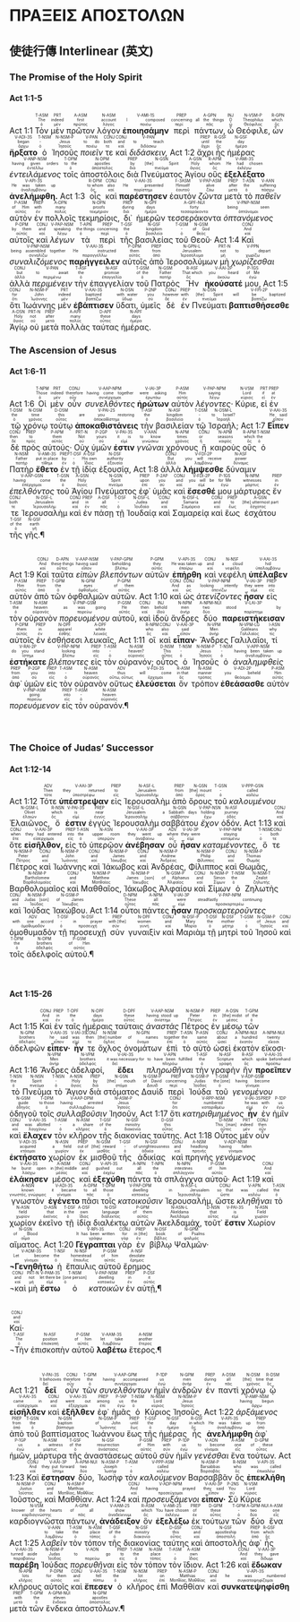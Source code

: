# ΠΡΑΞΕΙΣ ΑΠΟΣΤΟΛΩΝ
## 使徒行傳 Interlinear (英文)

### The Promise of the Holy Spirit

#### Act 1:1-5
<rt>Act 1:1</rt> <RUBY><ruby><ruby>Τὸν<rt>ὁ</rt></ruby><rt>The</rt></ruby><rt>T-ASM</rt></RUBY> <RUBY><ruby><ruby>μὲν<rt>μέν</rt></ruby><rt>indeed</rt></ruby><rt>PRT</rt></RUBY> <RUBY><ruby><ruby>πρῶτον<rt>πρῶτος</rt></ruby><rt>first</rt></ruby><rt>A-ASM</rt></RUBY> <RUBY><ruby><ruby>λόγον<rt>λόγος</rt></ruby><rt>account</rt></ruby><rt>N-ASM</rt></RUBY> <RUBY><ruby><ruby><strong>ἐποιησάμην</strong><rt>ποιέω</rt></ruby><rt>I composed</rt></ruby><rt>V-AMI-1S</rt></RUBY> <RUBY><ruby><ruby>περὶ<rt>περί</rt></ruby><rt>concerning</rt></ruby><rt>PREP</rt></RUBY> <RUBY><ruby><ruby>πάντων,<rt>πᾶς</rt></ruby><rt>all the things</rt></ruby><rt>A-GPN</rt></RUBY> <RUBY><ruby><ruby>ὦ<rt>ὦ</rt></ruby><rt>O</rt></ruby><rt>INJ</rt></RUBY> <RUBY><ruby><ruby>Θεόφιλε,<rt>Θεόφιλος</rt></ruby><rt>Theophilus</rt></ruby><rt>N-VSM-P</rt></RUBY> <RUBY><ruby><ruby>ὧν<rt>ὅς</rt></ruby><rt>which</rt></ruby><rt>R-GPN</rt></RUBY> <RUBY><ruby><ruby><strong>ἤρξατο</strong><rt>ἄρχω</rt></ruby><rt>began</rt></ruby><rt>V-ADI-3S</rt></RUBY> <RUBY><ruby><ruby>ὁ<rt>ὁ</rt></ruby><rt>-</rt></ruby><rt>T-NSM</rt></RUBY> <RUBY><ruby><ruby>Ἰησοῦς<rt>Ἰησοῦς</rt></ruby><rt>Jesus</rt></ruby><rt>N-NSM-P</rt></RUBY> <RUBY><ruby><ruby><em>ποιεῖν</em><rt>ποιέω</rt></ruby><rt>to do</rt></ruby><rt>V-PAN</rt></RUBY> <RUBY><ruby><ruby>τε<rt>τε</rt></ruby><rt>both</rt></ruby><rt>CONJ</rt></RUBY> <RUBY><ruby><ruby>καὶ<rt>καί</rt></ruby><rt>and</rt></ruby><rt>CONJ</rt></RUBY> <RUBY><ruby><ruby><em>διδάσκειν,</em><rt>διδάσκω</rt></ruby><rt>to teach</rt></ruby><rt>V-PAN</rt></RUBY> <rt>Act 1:2</rt> <RUBY><ruby><ruby>ἄχρι<rt>ἄχρι</rt></ruby><rt>until</rt></ruby><rt>PREP</rt></RUBY> <RUBY><ruby><ruby>ἧς<rt>ὅς</rt></ruby><rt>the</rt></ruby><rt>R-GSF</rt></RUBY> <RUBY><ruby><ruby>ἡμέρας<rt>ἡμέρα</rt></ruby><rt>day</rt></ruby><rt>N-GSF</rt></RUBY> <RUBY><ruby><ruby><em>ἐντειλάμενος</em><rt>ἐντέλλω</rt></ruby><rt>having given orders</rt></ruby><rt>V-ANP-NSM</rt></RUBY> <RUBY><ruby><ruby>τοῖς<rt>ὁ</rt></ruby><rt>to the</rt></ruby><rt>T-DPM</rt></RUBY> <RUBY><ruby><ruby>ἀποστόλοις<rt>ἀπόστολος</rt></ruby><rt>apostles</rt></ruby><rt>N-DPM</rt></RUBY> <RUBY><ruby><ruby>διὰ<rt>διά</rt></ruby><rt>by</rt></ruby><rt>PREP</rt></RUBY> <RUBY><ruby><ruby>Πνεύματος<rt>πνεῦμα</rt></ruby><rt>[the] Spirit</rt></ruby><rt>N-GSN</rt></RUBY> <RUBY><ruby><ruby>Ἁγίου<rt>ἅγιος</rt></ruby><rt>Holy</rt></ruby><rt>A-GSN</rt></RUBY> <RUBY><ruby><ruby>οὓς<rt>ὅς</rt></ruby><rt>whom</rt></ruby><rt>R-APM</rt></RUBY> <RUBY><ruby><ruby><strong>ἐξελέξατο</strong><rt>ἐκλέγω</rt></ruby><rt>He had chosen</rt></ruby><rt>V-AMI-3S</rt></RUBY> <RUBY><ruby><ruby><strong>ἀνελήμφθη.</strong><rt>ἀναλαμβάνω</rt></ruby><rt>He was taken up</rt></ruby><rt>V-API-3S</rt></RUBY> <rt>Act 1:3</rt> <RUBY><ruby><ruby>οἷς<rt>ὅς</rt></ruby><rt>to whom</rt></ruby><rt>R-DPM</rt></RUBY> <RUBY><ruby><ruby>καὶ<rt>καί</rt></ruby><rt>also</rt></ruby><rt>CONJ</rt></RUBY> <RUBY><ruby><ruby><strong>παρέστησεν</strong><rt>παρίστημι</rt></ruby><rt>He presented</rt></ruby><rt>V-AAI-3S</rt></RUBY> <RUBY><ruby><ruby>ἑαυτὸν<rt>ἑαυτοῦ</rt></ruby><rt>Himself</rt></ruby><rt>F-3ASM</rt></RUBY> <RUBY><ruby><ruby><em>ζῶντα</em><rt>ζάω</rt></ruby><rt>alive</rt></ruby><rt>V-PAP-ASM</rt></RUBY> <RUBY><ruby><ruby>μετὰ<rt>μετά</rt></ruby><rt>after</rt></ruby><rt>PREP</rt></RUBY> <RUBY><ruby><ruby>τὸ<rt>ὁ</rt></ruby><rt>the</rt></ruby><rt>T-ASN</rt></RUBY> <RUBY><ruby><ruby><em>παθεῖν</em><rt>πάσχω</rt></ruby><rt>suffering</rt></ruby><rt>V-AAN</rt></RUBY> <RUBY><ruby><ruby>αὐτὸν<rt>αὐτός</rt></ruby><rt>of Him</rt></ruby><rt>P-ASM</rt></RUBY> <RUBY><ruby><ruby>ἐν<rt>ἐν</rt></ruby><rt>with</rt></ruby><rt>PREP</rt></RUBY> <RUBY><ruby><ruby>πολλοῖς<rt>πολύς</rt></ruby><rt>many</rt></ruby><rt>A-DPN</rt></RUBY> <RUBY><ruby><ruby>τεκμηρίοις,<rt>τεκμήριον</rt></ruby><rt>proofs</rt></ruby><rt>N-DPN</rt></RUBY> <RUBY><ruby><ruby>δι᾽<rt>διά</rt></ruby><rt>during</rt></ruby><rt>PREP</rt></RUBY> <RUBY><ruby><ruby>ἡμερῶν<rt>ἡμέρα</rt></ruby><rt>days</rt></ruby><rt>N-GPF</rt></RUBY> <RUBY><ruby><ruby>τεσσεράκοντα<rt>τεσσαράκοντα</rt></ruby><rt>forty</rt></ruby><rt>A-GPF-NUI</rt></RUBY> <RUBY><ruby><ruby><em>ὀπτανόμενος</em><rt>ὀπτάνομαι</rt></ruby><rt>being seen</rt></ruby><rt>V-PNP-NSM</rt></RUBY> <RUBY><ruby><ruby>αὐτοῖς<rt>αὐτός</rt></ruby><rt>by them</rt></ruby><rt>P-DPM</rt></RUBY> <RUBY><ruby><ruby>καὶ<rt>καί</rt></ruby><rt>and</rt></ruby><rt>CONJ</rt></RUBY> <RUBY><ruby><ruby><em>λέγων</em><rt>λέγω</rt></ruby><rt>speaking</rt></ruby><rt>V-PAP-NSM</rt></RUBY> <RUBY><ruby><ruby>τὰ<rt>ὁ</rt></ruby><rt>the things</rt></ruby><rt>T-APN</rt></RUBY> <RUBY><ruby><ruby>περὶ<rt>περί</rt></ruby><rt>concerning</rt></ruby><rt>PREP</rt></RUBY> <RUBY><ruby><ruby>τῆς<rt>ὁ</rt></ruby><rt>the</rt></ruby><rt>T-GSF</rt></RUBY> <RUBY><ruby><ruby>βασιλείας<rt>βασιλεία</rt></ruby><rt>kingdom</rt></ruby><rt>N-GSF</rt></RUBY> <RUBY><ruby><ruby>τοῦ<rt>ὁ</rt></ruby><rt>-</rt></ruby><rt>T-GSM</rt></RUBY> <RUBY><ruby><ruby>Θεοῦ·<rt>θεός</rt></ruby><rt>of God</rt></ruby><rt>N-GSM</rt></RUBY> <rt>Act 1:4</rt> <RUBY><ruby><ruby>Καὶ<rt>καί</rt></ruby><rt>And</rt></ruby><rt>CONJ</rt></RUBY> <RUBY><ruby><ruby><em>συναλιζόμενος</em><rt>συναλίζω</rt></ruby><rt>being assembled together</rt></ruby><rt>V-PNP-NSM</rt></RUBY> <RUBY><ruby><ruby><strong>παρήγγειλεν</strong><rt>παραγγέλλω</rt></ruby><rt>He instructed</rt></ruby><rt>V-AAI-3S</rt></RUBY> <RUBY><ruby><ruby>αὐτοῖς<rt>αὐτός</rt></ruby><rt>them</rt></ruby><rt>P-DPM</rt></RUBY> <RUBY><ruby><ruby>ἀπὸ<rt>ἀπό</rt></ruby><rt>from</rt></ruby><rt>PREP</rt></RUBY> <RUBY><ruby><ruby>Ἱεροσολύμων<rt>Ἱεροσόλυμα</rt></ruby><rt>Jerusalem</rt></ruby><rt>N-GPN-L</rt></RUBY> <RUBY><ruby><ruby>μὴ<rt>μή</rt></ruby><rt>not</rt></ruby><rt>PRT-N</rt></RUBY> <RUBY><ruby><ruby><em>χωρίζεσθαι</em><rt>χωρίζω</rt></ruby><rt>to depart</rt></ruby><rt>V-PPN</rt></RUBY> <RUBY><ruby><ruby>ἀλλὰ<rt>ἀλλά</rt></ruby><rt>but</rt></ruby><rt>CONJ</rt></RUBY> <RUBY><ruby><ruby><em>περιμένειν</em><rt>περιμένω</rt></ruby><rt>to await</rt></ruby><rt>V-PAN</rt></RUBY> <RUBY><ruby><ruby>τὴν<rt>ὁ</rt></ruby><rt>the</rt></ruby><rt>T-ASF</rt></RUBY> <RUBY><ruby><ruby>ἐπαγγελίαν<rt>ἐπαγγελία</rt></ruby><rt>promise</rt></ruby><rt>N-ASF</rt></RUBY> <RUBY><ruby><ruby>τοῦ<rt>ὁ</rt></ruby><rt>of the</rt></ruby><rt>T-GSM</rt></RUBY> <RUBY><ruby><ruby>Πατρὸς<rt>πατήρ</rt></ruby><rt>Father</rt></ruby><rt>N-GSM</rt></RUBY> <RUBY><ruby><ruby>Ἣν<rt>ὅς</rt></ruby><rt>That which</rt></ruby><rt>R-ASF</rt></RUBY> <RUBY><ruby><ruby><strong>ἠκούσατέ</strong><rt>ἀκούω</rt></ruby><rt>you heard</rt></ruby><rt>V-AAI-2P</rt></RUBY> <RUBY><ruby><ruby>μου,<rt>ἐγώ</rt></ruby><rt>of Me</rt></ruby><rt>P-1GS</rt></RUBY> <rt>Act 1:5</rt> <RUBY><ruby><ruby>ὅτι<rt>ὅτι</rt></ruby><rt>for</rt></ruby><rt>CONJ</rt></RUBY> <RUBY><ruby><ruby>Ἰωάννης<rt>Ἰωάννης</rt></ruby><rt>John</rt></ruby><rt>N-NSM-P</rt></RUBY> <RUBY><ruby><ruby>μὲν<rt>μέν</rt></ruby><rt>indeed</rt></ruby><rt>PRT</rt></RUBY> <RUBY><ruby><ruby><strong>ἐβάπτισεν</strong><rt>βαπτίζω</rt></ruby><rt>baptized</rt></ruby><rt>V-AAI-3S</rt></RUBY> <RUBY><ruby><ruby>ὕδατι,<rt>ὕδωρ</rt></ruby><rt>with water</rt></ruby><rt>N-DSN</rt></RUBY> <RUBY><ruby><ruby>ὑμεῖς<rt>σύ</rt></ruby><rt>you</rt></ruby><rt>P-2NP</rt></RUBY> <RUBY><ruby><ruby>δὲ<rt>δέ</rt></ruby><rt>however</rt></ruby><rt>CONJ</rt></RUBY> <RUBY><ruby><ruby>ἐν<rt>ἐν</rt></ruby><rt>with</rt></ruby><rt>PREP</rt></RUBY> <RUBY><ruby><ruby>Πνεύματι<rt>πνεῦμα</rt></ruby><rt>[the] Spirit</rt></ruby><rt>N-DSN</rt></RUBY> <RUBY><ruby><ruby><strong>βαπτισθήσεσθε</strong><rt>βαπτίζω</rt></ruby><rt>will be baptized</rt></ruby><rt>V-FPI-2P</rt></RUBY> <RUBY><ruby><ruby>Ἁγίῳ<rt>ἅγιος</rt></ruby><rt>Holy</rt></ruby><rt>A-DSN</rt></RUBY> <RUBY><ruby><ruby>οὐ<rt>οὐ</rt></ruby><rt>not</rt></ruby><rt>PRT-N</rt></RUBY> <RUBY><ruby><ruby>μετὰ<rt>μετά</rt></ruby><rt>after</rt></ruby><rt>PREP</rt></RUBY> <RUBY><ruby><ruby>πολλὰς<rt>πολύς</rt></ruby><rt>many</rt></ruby><rt>A-APF</rt></RUBY> <RUBY><ruby><ruby>ταύτας<rt>οὗτος</rt></ruby><rt>these</rt></ruby><rt>D-APF</rt></RUBY> <RUBY><ruby><ruby>ἡμέρας.<rt>ἡμέρα</rt></ruby><rt>days</rt></ruby><rt>N-APF</rt></RUBY> 

### The Ascension of Jesus

#### Act 1:6-11
<rt>Act 1:6</rt> <RUBY><ruby><ruby>Οἱ<rt>ὁ</rt></ruby><rt>Those</rt></ruby><rt>T-NPM</rt></RUBY> <RUBY><ruby><ruby>μὲν<rt>μέν</rt></ruby><rt>indeed</rt></ruby><rt>PRT</rt></RUBY> <RUBY><ruby><ruby>οὖν<rt>οὖν</rt></ruby><rt>therefore</rt></ruby><rt>CONJ</rt></RUBY> <RUBY><ruby><ruby><em>συνελθόντες</em><rt>συνέρχομαι</rt></ruby><rt>having come together</rt></ruby><rt>V-AAP-NPM</rt></RUBY> <RUBY><ruby><ruby><strong>ἠρώτων</strong><rt>ἐρωτάω</rt></ruby><rt>were asking</rt></ruby><rt>V-IAI-3P</rt></RUBY> <RUBY><ruby><ruby>αὐτὸν<rt>αὐτός</rt></ruby><rt>Him</rt></ruby><rt>P-ASM</rt></RUBY> <RUBY><ruby><ruby><em>λέγοντες·</em><rt>λέγω</rt></ruby><rt>saying</rt></ruby><rt>V-PAP-NPM</rt></RUBY> <RUBY><ruby><ruby>Κύριε,<rt>κύριος</rt></ruby><rt>Lord</rt></ruby><rt>N-VSM</rt></RUBY> <RUBY><ruby><ruby>εἰ<rt>εἰ</rt></ruby><rt>if</rt></ruby><rt>PRT</rt></RUBY> <RUBY><ruby><ruby>ἐν<rt>ἐν</rt></ruby><rt>at</rt></ruby><rt>PREP</rt></RUBY> <RUBY><ruby><ruby>τῷ<rt>ὁ</rt></ruby><rt>the</rt></ruby><rt>T-DSM</rt></RUBY> <RUBY><ruby><ruby>χρόνῳ<rt>χρόνος</rt></ruby><rt>time</rt></ruby><rt>N-DSM</rt></RUBY> <RUBY><ruby><ruby>τούτῳ<rt>οὗτος</rt></ruby><rt>this</rt></ruby><rt>D-DSM</rt></RUBY> <RUBY><ruby><ruby><strong>ἀποκαθιστάνεις</strong><rt>ἀποκαθίστημι</rt></ruby><rt>are you restoring</rt></ruby><rt>V-PAI-2S</rt></RUBY> <RUBY><ruby><ruby>τὴν<rt>ὁ</rt></ruby><rt>the</rt></ruby><rt>T-ASF</rt></RUBY> <RUBY><ruby><ruby>βασιλείαν<rt>βασιλεία</rt></ruby><rt>kingdom</rt></ruby><rt>N-ASF</rt></RUBY> <RUBY><ruby><ruby>τῷ<rt>ὁ</rt></ruby><rt>-</rt></ruby><rt>T-DSM</rt></RUBY> <RUBY><ruby><ruby>Ἰσραήλ;<rt>Ἰσραήλ</rt></ruby><rt>to Israel?</rt></ruby><rt>N-DSM-L</rt></RUBY> <rt>Act 1:7</rt> <RUBY><ruby><ruby><strong>Εἶπεν</strong><rt>εἶπον</rt></ruby><rt>He said</rt></ruby><rt>V-AAI-3S</rt></RUBY> <RUBY><ruby><ruby>δὲ<rt>δέ</rt></ruby><rt>then</rt></ruby><rt>CONJ</rt></RUBY> <RUBY><ruby><ruby>πρὸς<rt>πρός</rt></ruby><rt>to</rt></ruby><rt>PREP</rt></RUBY> <RUBY><ruby><ruby>αὐτούς·<rt>αὐτός</rt></ruby><rt>them</rt></ruby><rt>P-APM</rt></RUBY> <RUBY><ruby><ruby>Οὐχ<rt>οὐ</rt></ruby><rt>Not</rt></ruby><rt>PRT-N</rt></RUBY> <RUBY><ruby><ruby>ὑμῶν<rt>σύ</rt></ruby><rt>yours</rt></ruby><rt>P-2GP</rt></RUBY> <RUBY><ruby><ruby><strong>ἐστιν</strong><rt>εἰμί</rt></ruby><rt>it is</rt></ruby><rt>V-PAI-3S</rt></RUBY> <RUBY><ruby><ruby><em>γνῶναι</em><rt>γινώσκω</rt></ruby><rt>to know</rt></ruby><rt>V-AAN</rt></RUBY> <RUBY><ruby><ruby>χρόνους<rt>χρόνος</rt></ruby><rt>times</rt></ruby><rt>N-APM</rt></RUBY> <RUBY><ruby><ruby>ἢ<rt>ἤ</rt></ruby><rt>or</rt></ruby><rt>CONJ</rt></RUBY> <RUBY><ruby><ruby>καιροὺς<rt>καιρός</rt></ruby><rt>seasons</rt></ruby><rt>N-APM</rt></RUBY> <RUBY><ruby><ruby>οὓς<rt>ὅς</rt></ruby><rt>which</rt></ruby><rt>R-APM</rt></RUBY> <RUBY><ruby><ruby>ὁ<rt>ὁ</rt></ruby><rt>the</rt></ruby><rt>T-NSM</rt></RUBY> <RUBY><ruby><ruby>Πατὴρ<rt>πατήρ</rt></ruby><rt>Father</rt></ruby><rt>N-NSM</rt></RUBY> <RUBY><ruby><ruby><strong>ἔθετο</strong><rt>τίθημι</rt></ruby><rt>put in place</rt></ruby><rt>V-AMI-3S</rt></RUBY> <RUBY><ruby><ruby>ἐν<rt>ἐν</rt></ruby><rt>by</rt></ruby><rt>PREP</rt></RUBY> <RUBY><ruby><ruby>τῇ<rt>ὁ</rt></ruby><rt>-</rt></ruby><rt>T-DSF</rt></RUBY> <RUBY><ruby><ruby>ἰδίᾳ<rt>ἴδιος</rt></ruby><rt>His own</rt></ruby><rt>A-DSF</rt></RUBY> <RUBY><ruby><ruby>ἐξουσίᾳ,<rt>ἐξουσία</rt></ruby><rt>authority</rt></ruby><rt>N-DSF</rt></RUBY> <rt>Act 1:8</rt> <RUBY><ruby><ruby>ἀλλὰ<rt>ἀλλά</rt></ruby><rt>But</rt></ruby><rt>CONJ</rt></RUBY> <RUBY><ruby><ruby><strong>λήμψεσθε</strong><rt>λαμβάνω</rt></ruby><rt>you will receive</rt></ruby><rt>V-FDI-2P</rt></RUBY> <RUBY><ruby><ruby>δύναμιν<rt>δύναμις</rt></ruby><rt>power</rt></ruby><rt>N-ASF</rt></RUBY> <RUBY><ruby><ruby><em>ἐπελθόντος</em><rt>ἐπέρχομαι</rt></ruby><rt>having come</rt></ruby><rt>V-AAP-GSN</rt></RUBY> <RUBY><ruby><ruby>τοῦ<rt>ὁ</rt></ruby><rt>the</rt></ruby><rt>T-GSN</rt></RUBY> <RUBY><ruby><ruby>Ἁγίου<rt>ἅγιος</rt></ruby><rt>Holy</rt></ruby><rt>A-GSN</rt></RUBY> <RUBY><ruby><ruby>Πνεύματος<rt>πνεῦμα</rt></ruby><rt>Spirit</rt></ruby><rt>N-GSN</rt></RUBY> <RUBY><ruby><ruby>ἐφ᾽<rt>ἐπί</rt></ruby><rt>upon</rt></ruby><rt>PREP</rt></RUBY> <RUBY><ruby><ruby>ὑμᾶς<rt>σύ</rt></ruby><rt>you</rt></ruby><rt>P-2AP</rt></RUBY> <RUBY><ruby><ruby>καὶ<rt>καί</rt></ruby><rt>and</rt></ruby><rt>CONJ</rt></RUBY> <RUBY><ruby><ruby><strong>ἔσεσθέ</strong><rt>εἰμί</rt></ruby><rt>you will be</rt></ruby><rt>V-FDI-2P</rt></RUBY> <RUBY><ruby><ruby>μου<rt>ἐγώ</rt></ruby><rt>for Me</rt></ruby><rt>P-1GS</rt></RUBY> <RUBY><ruby><ruby>μάρτυρες<rt>μάρτυς</rt></ruby><rt>witnesses</rt></ruby><rt>N-NPM</rt></RUBY> <RUBY><ruby><ruby>ἔν<rt>ἐν</rt></ruby><rt>in</rt></ruby><rt>PREP</rt></RUBY> <RUBY><ruby><ruby>τε<rt>τε</rt></ruby><rt>both</rt></ruby><rt>CONJ</rt></RUBY> <RUBY><ruby><ruby>Ἰερουσαλὴμ<rt>Ἱερουσαλήμ</rt></ruby><rt>Jerusalem</rt></ruby><rt>N-DSF-L</rt></RUBY> <RUBY><ruby><ruby>καὶ<rt>καί</rt></ruby><rt>and</rt></ruby><rt>CONJ</rt></RUBY> <RUBY><ruby><ruby>ἐν<rt>ἐν</rt></ruby><rt>in</rt></ruby><rt>PREP</rt></RUBY> <RUBY><ruby><ruby>πάσῃ<rt>πᾶς</rt></ruby><rt>all</rt></ruby><rt>A-DSF</rt></RUBY> <RUBY><ruby><ruby>τῇ<rt>ὁ</rt></ruby><rt>-</rt></ruby><rt>T-DSF</rt></RUBY> <RUBY><ruby><ruby>Ἰουδαίᾳ<rt>Ἰουδαία</rt></ruby><rt>Judea</rt></ruby><rt>N-DSF-L</rt></RUBY> <RUBY><ruby><ruby>καὶ<rt>καί</rt></ruby><rt>and</rt></ruby><rt>CONJ</rt></RUBY> <RUBY><ruby><ruby>Σαμαρείᾳ<rt>Σαμάρεια</rt></ruby><rt>Samaria</rt></ruby><rt>N-DSF-L</rt></RUBY> <RUBY><ruby><ruby>καὶ<rt>καί</rt></ruby><rt>and</rt></ruby><rt>CONJ</rt></RUBY> <RUBY><ruby><ruby>ἕως<rt>ἕως</rt></ruby><rt>to</rt></ruby><rt>PREP</rt></RUBY> <RUBY><ruby><ruby>ἐσχάτου<rt>ἔσχατος</rt></ruby><rt>[the] uttermost part</rt></ruby><rt>A-GSN</rt></RUBY> <RUBY><ruby><ruby>τῆς<rt>ὁ</rt></ruby><rt>of the</rt></ruby><rt>T-GSF</rt></RUBY> <RUBY><ruby><ruby>γῆς.¶<rt>γῆ</rt></ruby><rt>earth</rt></ruby><rt>N-GSF</rt></RUBY></br></br></br> <rt>Act 1:9</rt> <RUBY><ruby><ruby>Καὶ<rt>καί</rt></ruby><rt>And</rt></ruby><rt>CONJ</rt></RUBY> <RUBY><ruby><ruby>ταῦτα<rt>οὗτος</rt></ruby><rt>these things</rt></ruby><rt>D-APN</rt></RUBY> <RUBY><ruby><ruby><em>εἰπὼν</em><rt>εἶπον</rt></ruby><rt>having said</rt></ruby><rt>V-AAP-NSM</rt></RUBY> <RUBY><ruby><ruby><em>βλεπόντων</em><rt>βλέπω</rt></ruby><rt>beholding</rt></ruby><rt>V-PAP-GPM</rt></RUBY> <RUBY><ruby><ruby>αὐτῶν<rt>αὐτός</rt></ruby><rt>they</rt></ruby><rt>P-GPM</rt></RUBY> <RUBY><ruby><ruby><strong>ἐπήρθη</strong><rt>ἐπαίρω</rt></ruby><rt>He was taken up</rt></ruby><rt>V-API-3S</rt></RUBY> <RUBY><ruby><ruby>καὶ<rt>καί</rt></ruby><rt>and</rt></ruby><rt>CONJ</rt></RUBY> <RUBY><ruby><ruby>νεφέλη<rt>νεφέλη</rt></ruby><rt>a cloud</rt></ruby><rt>N-NSF</rt></RUBY> <RUBY><ruby><ruby><strong>ὑπέλαβεν</strong><rt>ὑπολαμβάνω</rt></ruby><rt>hid</rt></ruby><rt>V-AAI-3S</rt></RUBY> <RUBY><ruby><ruby>αὐτὸν<rt>αὐτός</rt></ruby><rt>Him</rt></ruby><rt>P-ASM</rt></RUBY> <RUBY><ruby><ruby>ἀπὸ<rt>ἀπό</rt></ruby><rt>from</rt></ruby><rt>PREP</rt></RUBY> <RUBY><ruby><ruby>τῶν<rt>ὁ</rt></ruby><rt>the</rt></ruby><rt>T-GPM</rt></RUBY> <RUBY><ruby><ruby>ὀφθαλμῶν<rt>ὀφθαλμός</rt></ruby><rt>eyes</rt></ruby><rt>N-GPM</rt></RUBY> <RUBY><ruby><ruby>αὐτῶν.<rt>αὐτός</rt></ruby><rt>of them</rt></ruby><rt>P-GPM</rt></RUBY> <rt>Act 1:10</rt> <RUBY><ruby><ruby>καὶ<rt>καί</rt></ruby><rt>And</rt></ruby><rt>CONJ</rt></RUBY> <RUBY><ruby><ruby>ὡς<rt>ὡς</rt></ruby><rt>as</rt></ruby><rt>CONJ</rt></RUBY> <RUBY><ruby><ruby><em>ἀτενίζοντες</em><rt>ἀτενίζω</rt></ruby><rt>looking intently</rt></ruby><rt>V-PAP-NPM</rt></RUBY> <RUBY><ruby><ruby><strong>ἦσαν</strong><rt>εἰμί</rt></ruby><rt>they were</rt></ruby><rt>V-IAI-3P</rt></RUBY> <RUBY><ruby><ruby>εἰς<rt>εἰς</rt></ruby><rt>into</rt></ruby><rt>PREP</rt></RUBY> <RUBY><ruby><ruby>τὸν<rt>ὁ</rt></ruby><rt>the</rt></ruby><rt>T-ASM</rt></RUBY> <RUBY><ruby><ruby>οὐρανὸν<rt>οὐρανός</rt></ruby><rt>heaven</rt></ruby><rt>N-ASM</rt></RUBY> <RUBY><ruby><ruby><em>πορευομένου</em><rt>πορεύω</rt></ruby><rt>as was going</rt></ruby><rt>V-PNP-GSM</rt></RUBY> <RUBY><ruby><ruby>αὐτοῦ,<rt>αὐτός</rt></ruby><rt>He</rt></ruby><rt>P-GSM</rt></RUBY> <RUBY><ruby><ruby>καὶ<rt>καί</rt></ruby><rt>then</rt></ruby><rt>CONJ</rt></RUBY> <RUBY><ruby><ruby>ἰδοὺ<rt>ἰδού</rt></ruby><rt>behold</rt></ruby><rt>INJ</rt></RUBY> <RUBY><ruby><ruby>ἄνδρες<rt>ἀνήρ</rt></ruby><rt>men</rt></ruby><rt>N-NPM</rt></RUBY> <RUBY><ruby><ruby>δύο<rt>δύο</rt></ruby><rt>two</rt></ruby><rt>A-NPM-NUI</rt></RUBY> <RUBY><ruby><ruby><strong>παρειστήκεισαν</strong><rt>παρίστημι</rt></ruby><rt>stood by</rt></ruby><rt>V-LAI-3P</rt></RUBY> <RUBY><ruby><ruby>αὐτοῖς<rt>αὐτός</rt></ruby><rt>them</rt></ruby><rt>P-DPM</rt></RUBY> <RUBY><ruby><ruby>ἐν<rt>ἐν</rt></ruby><rt>in</rt></ruby><rt>PREP</rt></RUBY> <RUBY><ruby><ruby>ἐσθήσεσι<rt>ἐσθής</rt></ruby><rt>apparel</rt></ruby><rt>N-DPF</rt></RUBY> <RUBY><ruby><ruby>λευκαῖς,<rt>λευκός</rt></ruby><rt>white</rt></ruby><rt>A-DPF</rt></RUBY> <rt>Act 1:11</rt> <RUBY><ruby><ruby>οἳ<rt>ὅς</rt></ruby><rt>who</rt></ruby><rt>R-NPM</rt></RUBY> <RUBY><ruby><ruby>καὶ<rt>καί</rt></ruby><rt>also</rt></ruby><rt>CONJ</rt></RUBY> <RUBY><ruby><ruby><strong>εἶπαν·</strong><rt>εἶπον</rt></ruby><rt>said</rt></ruby><rt>V-AAI-3P</rt></RUBY> <RUBY><ruby><ruby>Ἄνδρες<rt>ἀνήρ</rt></ruby><rt>Men</rt></ruby><rt>N-VPM</rt></RUBY> <RUBY><ruby><ruby>Γαλιλαῖοι,<rt>Γαλιλαῖος</rt></ruby><rt>Galileans</rt></ruby><rt>N-VPM-LG</rt></RUBY> <RUBY><ruby><ruby>τί<rt>τίς</rt></ruby><rt>why</rt></ruby><rt>I-ASN</rt></RUBY> <RUBY><ruby><ruby><strong>ἑστήκατε</strong><rt>ἵστημι</rt></ruby><rt>do you stand</rt></ruby><rt>V-RAI-2P</rt></RUBY> <RUBY><ruby><ruby><em>βλέποντες</em><rt>βλέπω</rt></ruby><rt>looking</rt></ruby><rt>V-PAP-NPM</rt></RUBY> <RUBY><ruby><ruby>εἰς<rt>εἰς</rt></ruby><rt>into</rt></ruby><rt>PREP</rt></RUBY> <RUBY><ruby><ruby>τὸν<rt>ὁ</rt></ruby><rt>-</rt></ruby><rt>T-ASM</rt></RUBY> <RUBY><ruby><ruby>οὐρανόν;<rt>οὐρανός</rt></ruby><rt>heaven?</rt></ruby><rt>N-ASM</rt></RUBY> <RUBY><ruby><ruby>οὗτος<rt>οὗτος</rt></ruby><rt>This</rt></ruby><rt>D-NSM</rt></RUBY> <RUBY><ruby><ruby>ὁ<rt>ὁ</rt></ruby><rt>-</rt></ruby><rt>T-NSM</rt></RUBY> <RUBY><ruby><ruby>Ἰησοῦς<rt>Ἰησοῦς</rt></ruby><rt>Jesus</rt></ruby><rt>N-NSM-P</rt></RUBY> <RUBY><ruby><ruby>ὁ<rt>ὁ</rt></ruby><rt>-</rt></ruby><rt>T-NSM</rt></RUBY> <RUBY><ruby><ruby><em>ἀναλημφθεὶς</em><rt>ἀναλαμβάνω</rt></ruby><rt>having been taken up</rt></ruby><rt>V-APP-NSM</rt></RUBY> <RUBY><ruby><ruby>ἀφ᾽<rt>ἀπό</rt></ruby><rt>from</rt></ruby><rt>PREP</rt></RUBY> <RUBY><ruby><ruby>ὑμῶν<rt>σύ</rt></ruby><rt>you</rt></ruby><rt>P-2GP</rt></RUBY> <RUBY><ruby><ruby>εἰς<rt>εἰς</rt></ruby><rt>into</rt></ruby><rt>PREP</rt></RUBY> <RUBY><ruby><ruby>τὸν<rt>ὁ</rt></ruby><rt>-</rt></ruby><rt>T-ASM</rt></RUBY> <RUBY><ruby><ruby>οὐρανὸν<rt>οὐρανός</rt></ruby><rt>heaven</rt></ruby><rt>N-ASM</rt></RUBY> <RUBY><ruby><ruby>οὕτως<rt>οὕτω, οὕτως</rt></ruby><rt>thus</rt></ruby><rt>ADV</rt></RUBY> <RUBY><ruby><ruby><strong>ἐλεύσεται</strong><rt>ἔρχομαι</rt></ruby><rt>will come</rt></ruby><rt>V-FDI-3S</rt></RUBY> <RUBY><ruby><ruby>ὃν<rt>ὅς</rt></ruby><rt>in that</rt></ruby><rt>R-ASM</rt></RUBY> <RUBY><ruby><ruby>τρόπον<rt>τρόπος</rt></ruby><rt>manner</rt></ruby><rt>N-ASM</rt></RUBY> <RUBY><ruby><ruby><strong>ἐθεάσασθε</strong><rt>θεάομαι</rt></ruby><rt>you beheld</rt></ruby><rt>V-ADI-2P</rt></RUBY> <RUBY><ruby><ruby>αὐτὸν<rt>αὐτός</rt></ruby><rt>Him</rt></ruby><rt>P-ASM</rt></RUBY> <RUBY><ruby><ruby><em>πορευόμενον</em><rt>πορεύω</rt></ruby><rt>going</rt></ruby><rt>V-PNP-ASM</rt></RUBY> <RUBY><ruby><ruby>εἰς<rt>εἰς</rt></ruby><rt>into</rt></ruby><rt>PREP</rt></RUBY> <RUBY><ruby><ruby>τὸν<rt>ὁ</rt></ruby><rt>-</rt></ruby><rt>T-ASM</rt></RUBY> <RUBY><ruby><ruby>οὐρανόν.¶<rt>οὐρανός</rt></ruby><rt>heaven</rt></ruby><rt>N-ASM</rt></RUBY></br></br></br> 


### The Choice of Judas’ Successor

#### Act 1:12-14
<rt>Act 1:12</rt> <RUBY><ruby><ruby>Τότε<rt>τότε</rt></ruby><rt>Then</rt></ruby><rt>ADV</rt></RUBY> <RUBY><ruby><ruby><strong>ὑπέστρεψαν</strong><rt>ὑποστρέφω</rt></ruby><rt>they returned</rt></ruby><rt>V-AAI-3P</rt></RUBY> <RUBY><ruby><ruby>εἰς<rt>εἰς</rt></ruby><rt>to</rt></ruby><rt>PREP</rt></RUBY> <RUBY><ruby><ruby>Ἰερουσαλὴμ<rt>Ἱερουσαλήμ</rt></ruby><rt>Jerusalem</rt></ruby><rt>N-ASF-L</rt></RUBY> <RUBY><ruby><ruby>ἀπὸ<rt>ἀπό</rt></ruby><rt>from</rt></ruby><rt>PREP</rt></RUBY> <RUBY><ruby><ruby>ὄρους<rt>ὄρος</rt></ruby><rt>[the] mount</rt></ruby><rt>N-GSN</rt></RUBY> <RUBY><ruby><ruby>τοῦ<rt>ὁ</rt></ruby><rt>-</rt></ruby><rt>T-GSN</rt></RUBY> <RUBY><ruby><ruby><em>καλουμένου</em><rt>καλέω</rt></ruby><rt>called</rt></ruby><rt>V-PPP-GSN</rt></RUBY> <RUBY><ruby><ruby>Ἐλαιῶνος,<rt>ἐλαιών</rt></ruby><rt>Olivet</rt></ruby><rt>N-GSM-L</rt></RUBY> <RUBY><ruby><ruby>ὅ<rt>ὅς</rt></ruby><rt>which</rt></ruby><rt>R-NSN</rt></RUBY> <RUBY><ruby><ruby><strong>ἐστιν</strong><rt>εἰμί</rt></ruby><rt>is</rt></ruby><rt>V-PAI-3S</rt></RUBY> <RUBY><ruby><ruby>ἐγγὺς<rt>ἐγγύς</rt></ruby><rt>near</rt></ruby><rt>PREP</rt></RUBY> <RUBY><ruby><ruby>Ἰερουσαλὴμ<rt>Ἱερουσαλήμ</rt></ruby><rt>Jerusalem</rt></ruby><rt>N-GSF-L</rt></RUBY> <RUBY><ruby><ruby>σαββάτου<rt>σάββατον</rt></ruby><rt>a Sabbath days</rt></ruby><rt>N-GSN</rt></RUBY> <RUBY><ruby><ruby><em>ἔχον</em><rt>ἔχω</rt></ruby><rt>holding</rt></ruby><rt>V-PAP-NSN</rt></RUBY> <RUBY><ruby><ruby>ὁδόν.<rt>ὁδός</rt></ruby><rt>journey</rt></ruby><rt>N-ASF</rt></RUBY> <rt>Act 1:13</rt> <RUBY><ruby><ruby>καὶ<rt>καί</rt></ruby><rt>And</rt></ruby><rt>CONJ</rt></RUBY> <RUBY><ruby><ruby>ὅτε<rt>ὅτε</rt></ruby><rt>when</rt></ruby><rt>CONJ</rt></RUBY> <RUBY><ruby><ruby><strong>εἰσῆλθον,</strong><rt>εἰσέρχομαι</rt></ruby><rt>they had entered</rt></ruby><rt>V-AAI-3P</rt></RUBY> <RUBY><ruby><ruby>εἰς<rt>εἰς</rt></ruby><rt>into</rt></ruby><rt>PREP</rt></RUBY> <RUBY><ruby><ruby>τὸ<rt>ὁ</rt></ruby><rt>the</rt></ruby><rt>T-ASN</rt></RUBY> <RUBY><ruby><ruby>ὑπερῷον<rt>ὑπερῷον</rt></ruby><rt>upper room</rt></ruby><rt>N-ASN</rt></RUBY> <RUBY><ruby><ruby><strong>ἀνέβησαν</strong><rt>ἀναβαίνω</rt></ruby><rt>they went up</rt></ruby><rt>V-AAI-3P</rt></RUBY> <RUBY><ruby><ruby>οὗ<rt>οὗ</rt></ruby><rt>where</rt></ruby><rt>ADV</rt></RUBY> <RUBY><ruby><ruby><strong>ἦσαν</strong><rt>εἰμί</rt></ruby><rt>they were</rt></ruby><rt>V-IAI-3P</rt></RUBY> <RUBY><ruby><ruby><em>καταμένοντες,</em><rt>καταμένω</rt></ruby><rt>staying</rt></ruby><rt>V-PAP-NPM</rt></RUBY> <RUBY><ruby><ruby>ὅ<rt>ὁ</rt></ruby><rt>-</rt></ruby><rt>T-NSM</rt></RUBY> <RUBY><ruby><ruby>τε<rt>τε</rt></ruby><rt>both</rt></ruby><rt>CONJ</rt></RUBY> <RUBY><ruby><ruby>Πέτρος<rt>Πέτρος</rt></ruby><rt>Peter</rt></ruby><rt>N-NSM-P</rt></RUBY> <RUBY><ruby><ruby>καὶ<rt>καί</rt></ruby><rt>and</rt></ruby><rt>CONJ</rt></RUBY> <RUBY><ruby><ruby>Ἰωάννης<rt>Ἰωάννης</rt></ruby><rt>John</rt></ruby><rt>N-NSM-P</rt></RUBY> <RUBY><ruby><ruby>καὶ<rt>καί</rt></ruby><rt>and</rt></ruby><rt>CONJ</rt></RUBY> <RUBY><ruby><ruby>Ἰάκωβος<rt>Ἰάκωβος</rt></ruby><rt>James</rt></ruby><rt>N-NSM-P</rt></RUBY> <RUBY><ruby><ruby>καὶ<rt>καί</rt></ruby><rt>and</rt></ruby><rt>CONJ</rt></RUBY> <RUBY><ruby><ruby>Ἀνδρέας,<rt>Ἀνδρέας</rt></ruby><rt>Andrew</rt></ruby><rt>N-NSM-P</rt></RUBY> <RUBY><ruby><ruby>Φίλιππος<rt>Φίλιππος</rt></ruby><rt>Philip</rt></ruby><rt>N-NSM-P</rt></RUBY> <RUBY><ruby><ruby>καὶ<rt>καί</rt></ruby><rt>and</rt></ruby><rt>CONJ</rt></RUBY> <RUBY><ruby><ruby>Θωμᾶς,<rt>Θωμᾶς</rt></ruby><rt>Thomas</rt></ruby><rt>N-NSM-P</rt></RUBY> <RUBY><ruby><ruby>Βαρθολομαῖος<rt>Βαρθολομαῖος</rt></ruby><rt>Bartholomew</rt></ruby><rt>N-NSM-P</rt></RUBY> <RUBY><ruby><ruby>καὶ<rt>καί</rt></ruby><rt>and</rt></ruby><rt>CONJ</rt></RUBY> <RUBY><ruby><ruby>Μαθθαῖος,<rt>Ματθαῖος</rt></ruby><rt>Matthew</rt></ruby><rt>N-NSM-P</rt></RUBY> <RUBY><ruby><ruby>Ἰάκωβος<rt>Ἰάκωβος</rt></ruby><rt>James [son]</rt></ruby><rt>N-NSM-P</rt></RUBY> <RUBY><ruby><ruby>Ἁλφαίου<rt>Ἀλφαῖος</rt></ruby><rt>of Alphaeus</rt></ruby><rt>N-GSM-P</rt></RUBY> <RUBY><ruby><ruby>καὶ<rt>καί</rt></ruby><rt>and</rt></ruby><rt>CONJ</rt></RUBY> <RUBY><ruby><ruby>Σίμων<rt>Σίμων</rt></ruby><rt>Simon</rt></ruby><rt>N-NSM-P</rt></RUBY> <RUBY><ruby><ruby>ὁ<rt>ὁ</rt></ruby><rt>the</rt></ruby><rt>T-NSM</rt></RUBY> <RUBY><ruby><ruby>Ζηλωτὴς<rt>ζηλωτής</rt></ruby><rt>Zealot</rt></ruby><rt>N-NSM-T</rt></RUBY> <RUBY><ruby><ruby>καὶ<rt>καί</rt></ruby><rt>and</rt></ruby><rt>CONJ</rt></RUBY> <RUBY><ruby><ruby>Ἰούδας<rt>Ἰούδας</rt></ruby><rt>Judas [son]</rt></ruby><rt>N-NSM-P</rt></RUBY> <RUBY><ruby><ruby>Ἰακώβου.<rt>Ἰάκωβος</rt></ruby><rt>of James</rt></ruby><rt>N-GSM-P</rt></RUBY> <rt>Act 1:14</rt> <RUBY><ruby><ruby>οὗτοι<rt>οὗτος</rt></ruby><rt>These</rt></ruby><rt>D-NPM</rt></RUBY> <RUBY><ruby><ruby>πάντες<rt>πᾶς</rt></ruby><rt>all</rt></ruby><rt>A-NPM</rt></RUBY> <RUBY><ruby><ruby><strong>ἦσαν</strong><rt>εἰμί</rt></ruby><rt>were</rt></ruby><rt>V-IAI-3P</rt></RUBY> <RUBY><ruby><ruby><em>προσκαρτεροῦντες</em><rt>προσκαρτερέω</rt></ruby><rt>steadfastly continuing</rt></ruby><rt>V-PAP-NPM</rt></RUBY> <RUBY><ruby><ruby>ὁμοθυμαδὸν<rt>ὁμοθυμαδόν</rt></ruby><rt>with one accord</rt></ruby><rt>ADV</rt></RUBY> <RUBY><ruby><ruby>τῇ<rt>ὁ</rt></ruby><rt>-</rt></ruby><rt>T-DSF</rt></RUBY> <RUBY><ruby><ruby>προσευχῇ<rt>προσευχή</rt></ruby><rt>in prayer</rt></ruby><rt>N-DSF</rt></RUBY> <RUBY><ruby><ruby>σὺν<rt>σύν</rt></ruby><rt>with [the]</rt></ruby><rt>PREP</rt></RUBY> <RUBY><ruby><ruby>γυναιξὶν<rt>γυνή</rt></ruby><rt>women</rt></ruby><rt>N-DPF</rt></RUBY> <RUBY><ruby><ruby>καὶ<rt>καί</rt></ruby><rt>and</rt></ruby><rt>CONJ</rt></RUBY> <RUBY><ruby><ruby>Μαριὰμ<rt>Μαρία</rt></ruby><rt>Mary</rt></ruby><rt>N-DSF-P</rt></RUBY> <RUBY><ruby><ruby>τῇ<rt>ὁ</rt></ruby><rt>the</rt></ruby><rt>T-DSF</rt></RUBY> <RUBY><ruby><ruby>μητρὶ<rt>μήτηρ</rt></ruby><rt>mother</rt></ruby><rt>N-DSF</rt></RUBY> <RUBY><ruby><ruby>τοῦ<rt>ὁ</rt></ruby><rt>-</rt></ruby><rt>T-GSM</rt></RUBY> <RUBY><ruby><ruby>Ἰησοῦ<rt>Ἰησοῦς</rt></ruby><rt>of Jesus</rt></ruby><rt>N-GSM-P</rt></RUBY> <RUBY><ruby><ruby>καὶ<rt>καί</rt></ruby><rt>and</rt></ruby><rt>CONJ</rt></RUBY> <RUBY><ruby><ruby>τοῖς<rt>ὁ</rt></ruby><rt>the</rt></ruby><rt>T-DPM</rt></RUBY> <RUBY><ruby><ruby>ἀδελφοῖς<rt>ἀδελφός</rt></ruby><rt>brothers</rt></ruby><rt>N-DPM</rt></RUBY> <RUBY><ruby><ruby>αὐτοῦ.¶<rt>αὐτός</rt></ruby><rt>of Him</rt></ruby><rt>P-GSM</rt></RUBY></br></br></br> 

#### Act 1:15-26
<rt>Act 1:15</rt> <RUBY><ruby><ruby>Καὶ<rt>καί</rt></ruby><rt>And</rt></ruby><rt>CONJ</rt></RUBY> <RUBY><ruby><ruby>ἐν<rt>ἐν</rt></ruby><rt>in</rt></ruby><rt>PREP</rt></RUBY> <RUBY><ruby><ruby>ταῖς<rt>ὁ</rt></ruby><rt>the</rt></ruby><rt>T-DPF</rt></RUBY> <RUBY><ruby><ruby>ἡμέραις<rt>ἡμέρα</rt></ruby><rt>days</rt></ruby><rt>N-DPF</rt></RUBY> <RUBY><ruby><ruby>ταύταις<rt>οὗτος</rt></ruby><rt>these</rt></ruby><rt>D-DPF</rt></RUBY> <RUBY><ruby><ruby><em>ἀναστὰς</em><rt>ἀνίστημι</rt></ruby><rt>having stood up</rt></ruby><rt>V-AAP-NSM</rt></RUBY> <RUBY><ruby><ruby>Πέτρος<rt>Πέτρος</rt></ruby><rt>Peter</rt></ruby><rt>N-NSM-P</rt></RUBY> <RUBY><ruby><ruby>ἐν<rt>ἐν</rt></ruby><rt>in</rt></ruby><rt>PREP</rt></RUBY> <RUBY><ruby><ruby>μέσῳ<rt>μέσος</rt></ruby><rt>[the] midst</rt></ruby><rt>A-DSN</rt></RUBY> <RUBY><ruby><ruby>τῶν<rt>ὁ</rt></ruby><rt>of the</rt></ruby><rt>T-GPM</rt></RUBY> <RUBY><ruby><ruby>ἀδελφῶν<rt>ἀδελφός</rt></ruby><rt>brothers</rt></ruby><rt>N-GPM</rt></RUBY> <RUBY><ruby><ruby><strong>εἶπεν·</strong><rt>εἶπον</rt></ruby><rt>he said</rt></ruby><rt>V-AAI-3S</rt></RUBY> <RUBY><ruby><ruby><strong>ἦν</strong><rt>εἰμί</rt></ruby><rt>was</rt></ruby><rt>V-IAI-3S</rt></RUBY> <RUBY><ruby><ruby>τε<rt>τε</rt></ruby><rt>then</rt></ruby><rt>CONJ</rt></RUBY> <RUBY><ruby><ruby>ὄχλος<rt>ὄχλος</rt></ruby><rt>[the] number</rt></ruby><rt>N-NSM</rt></RUBY> <RUBY><ruby><ruby>ὀνομάτων<rt>ὄνομα</rt></ruby><rt>of names</rt></ruby><rt>N-GPN</rt></RUBY> <RUBY><ruby><ruby>ἐπὶ<rt>ἐπί</rt></ruby><rt>together</rt></ruby><rt>PREP</rt></RUBY> <RUBY><ruby><ruby>τὸ<rt>ὁ</rt></ruby><rt>the</rt></ruby><rt>T-ASN</rt></RUBY> <RUBY><ruby><ruby>αὐτὸ<rt>αὐτός</rt></ruby><rt>same</rt></ruby><rt>P-ASN</rt></RUBY> <RUBY><ruby><ruby>ὡσεὶ<rt>ὡσεί</rt></ruby><rt>about</rt></ruby><rt>CONJ</rt></RUBY> <RUBY><ruby><ruby>ἑκατὸν<rt>ἑκατόν</rt></ruby><rt>a hundred</rt></ruby><rt>A-NPM-NUI</rt></RUBY> <RUBY><ruby><ruby>εἴκοσι·<rt>εἴκοσι</rt></ruby><rt>twenty</rt></ruby><rt>A-NPM-NUI</rt></RUBY> <rt>Act 1:16</rt> <RUBY><ruby><ruby>Ἄνδρες<rt>ἀνήρ</rt></ruby><rt>Men</rt></ruby><rt>N-VPM</rt></RUBY> <RUBY><ruby><ruby>ἀδελφοί,<rt>ἀδελφός</rt></ruby><rt>brothers</rt></ruby><rt>N-VPM</rt></RUBY> <RUBY><ruby><ruby><strong>ἔδει</strong><rt>δεῖ</rt></ruby><rt>it was necessary for</rt></ruby><rt>V-IAI-3S</rt></RUBY> <RUBY><ruby><ruby><em>πληρωθῆναι</em><rt>πληρόω</rt></ruby><rt>to have been fulfilled</rt></ruby><rt>V-APN</rt></RUBY> <RUBY><ruby><ruby>τὴν<rt>ὁ</rt></ruby><rt>the</rt></ruby><rt>T-ASF</rt></RUBY> <RUBY><ruby><ruby>γραφὴν<rt>γραφή</rt></ruby><rt>Scripture</rt></ruby><rt>N-ASF</rt></RUBY> <RUBY><ruby><ruby>ἣν<rt>ὅς</rt></ruby><rt>which</rt></ruby><rt>R-ASF</rt></RUBY> <RUBY><ruby><ruby><strong>προεῖπεν</strong><rt>προέπω</rt></ruby><rt>spoke beforehand</rt></ruby><rt>V-AAI-3S</rt></RUBY> <RUBY><ruby><ruby>τὸ<rt>ὁ</rt></ruby><rt>the</rt></ruby><rt>T-NSN</rt></RUBY> <RUBY><ruby><ruby>Πνεῦμα<rt>πνεῦμα</rt></ruby><rt>Spirit</rt></ruby><rt>N-NSN</rt></RUBY> <RUBY><ruby><ruby>τὸ<rt>ὁ</rt></ruby><rt>-</rt></ruby><rt>T-NSN</rt></RUBY> <RUBY><ruby><ruby>Ἅγιον<rt>ἅγιος</rt></ruby><rt>Holy</rt></ruby><rt>A-NSN</rt></RUBY> <RUBY><ruby><ruby>διὰ<rt>διά</rt></ruby><rt>by</rt></ruby><rt>PREP</rt></RUBY> <RUBY><ruby><ruby>στόματος<rt>στόμα</rt></ruby><rt>[the] mouth</rt></ruby><rt>N-GSN</rt></RUBY> <RUBY><ruby><ruby>Δαυὶδ<rt>Δαυίδ</rt></ruby><rt>of David</rt></ruby><rt>N-GSM-P</rt></RUBY> <RUBY><ruby><ruby>περὶ<rt>περί</rt></ruby><rt>concerning</rt></ruby><rt>PREP</rt></RUBY> <RUBY><ruby><ruby>Ἰούδα<rt>Ἰούδας</rt></ruby><rt>Judas</rt></ruby><rt>N-GSM-P</rt></RUBY> <RUBY><ruby><ruby>τοῦ<rt>ὁ</rt></ruby><rt>the [one]</rt></ruby><rt>T-GSM</rt></RUBY> <RUBY><ruby><ruby><em>γενομένου</em><rt>γίνομαι</rt></ruby><rt>having become</rt></ruby><rt>V-ADP-GSM</rt></RUBY> <RUBY><ruby><ruby>ὁδηγοῦ<rt>ὁδηγός</rt></ruby><rt>guide</rt></ruby><rt>N-GSM</rt></RUBY> <RUBY><ruby><ruby>τοῖς<rt>ὁ</rt></ruby><rt>to those</rt></ruby><rt>T-DPM</rt></RUBY> <RUBY><ruby><ruby><em>συλλαβοῦσιν</em><rt>συλλαμβάνω</rt></ruby><rt>having arrested</rt></ruby><rt>V-AAP-DPM</rt></RUBY> <RUBY><ruby><ruby>Ἰησοῦν,<rt>Ἰησοῦς</rt></ruby><rt>Jesus</rt></ruby><rt>N-ASM-P</rt></RUBY> <rt>Act 1:17</rt> <RUBY><ruby><ruby>ὅτι<rt>ὅτι</rt></ruby><rt>for</rt></ruby><rt>CONJ</rt></RUBY> <RUBY><ruby><ruby><em>κατηριθμημένος</em><rt>καταριθμέω</rt></ruby><rt>numbered</rt></ruby><rt>V-RPP-NSM</rt></RUBY> <RUBY><ruby><ruby><strong>ἦν</strong><rt>εἰμί</rt></ruby><rt>he was</rt></ruby><rt>V-IAI-3S</rt></RUBY> <RUBY><ruby><ruby>ἐν<rt>ἐν</rt></ruby><rt>with</rt></ruby><rt>PREP</rt></RUBY> <RUBY><ruby><ruby>ἡμῖν<rt>ἐγώ</rt></ruby><rt>us</rt></ruby><rt>P-1DP</rt></RUBY> <RUBY><ruby><ruby>καὶ<rt>καί</rt></ruby><rt>and</rt></ruby><rt>CONJ</rt></RUBY> <RUBY><ruby><ruby><strong>ἔλαχεν</strong><rt>λαγχάνω</rt></ruby><rt>was allotted</rt></ruby><rt>V-AAI-3S</rt></RUBY> <RUBY><ruby><ruby>τὸν<rt>ὁ</rt></ruby><rt>-</rt></ruby><rt>T-ASM</rt></RUBY> <RUBY><ruby><ruby>κλῆρον<rt>κλῆρος</rt></ruby><rt>a share</rt></ruby><rt>N-ASM</rt></RUBY> <RUBY><ruby><ruby>τῆς<rt>ὁ</rt></ruby><rt>of the</rt></ruby><rt>T-GSF</rt></RUBY> <RUBY><ruby><ruby>διακονίας<rt>διακονία</rt></ruby><rt>ministry</rt></ruby><rt>N-GSF</rt></RUBY> <RUBY><ruby><ruby>ταύτης.<rt>οὗτος</rt></ruby><rt>this</rt></ruby><rt>D-GSF</rt></RUBY> <rt>Act 1:18</rt> <RUBY><ruby><ruby>Οὗτος<rt>οὗτος</rt></ruby><rt>This [man]</rt></ruby><rt>D-NSM</rt></RUBY> <RUBY><ruby><ruby>μὲν<rt>μέν</rt></ruby><rt>indeed</rt></ruby><rt>PRT</rt></RUBY> <RUBY><ruby><ruby>οὖν<rt>οὖν</rt></ruby><rt>then</rt></ruby><rt>CONJ</rt></RUBY> <RUBY><ruby><ruby><strong>ἐκτήσατο</strong><rt>κτάομαι</rt></ruby><rt>acquired</rt></ruby><rt>V-ADI-3S</rt></RUBY> <RUBY><ruby><ruby>χωρίον<rt>χωρίον</rt></ruby><rt>a field</rt></ruby><rt>N-ASN</rt></RUBY> <RUBY><ruby><ruby>ἐκ<rt>ἐκ</rt></ruby><rt>out of</rt></ruby><rt>PREP</rt></RUBY> <RUBY><ruby><ruby>μισθοῦ<rt>μισθός</rt></ruby><rt>[the] reward</rt></ruby><rt>N-GSM</rt></RUBY> <RUBY><ruby><ruby>τῆς<rt>ὁ</rt></ruby><rt>-</rt></ruby><rt>T-GSF</rt></RUBY> <RUBY><ruby><ruby>ἀδικίας<rt>ἀδικία</rt></ruby><rt>of unrighteousness</rt></ruby><rt>N-GSF</rt></RUBY> <RUBY><ruby><ruby>καὶ<rt>καί</rt></ruby><rt>and</rt></ruby><rt>CONJ</rt></RUBY> <RUBY><ruby><ruby>πρηνὴς<rt>πρηνής</rt></ruby><rt>headlong</rt></ruby><rt>A-NSM</rt></RUBY> <RUBY><ruby><ruby><em>γενόμενος</em><rt>γίνομαι</rt></ruby><rt>having fallen</rt></ruby><rt>V-ADP-NSM</rt></RUBY> <RUBY><ruby><ruby><strong>ἐλάκησεν</strong><rt>λάσχω</rt></ruby><rt>he burst open</rt></ruby><rt>V-AAI-3S</rt></RUBY> <RUBY><ruby><ruby>μέσος<rt>μέσος</rt></ruby><rt>in [the] middle</rt></ruby><rt>A-NSM</rt></RUBY> <RUBY><ruby><ruby>καὶ<rt>καί</rt></ruby><rt>and</rt></ruby><rt>CONJ</rt></RUBY> <RUBY><ruby><ruby><strong>ἐξεχύθη</strong><rt>ἐκχέω</rt></ruby><rt>gushed out</rt></ruby><rt>V-API-3S</rt></RUBY> <RUBY><ruby><ruby>πάντα<rt>πᾶς</rt></ruby><rt>all</rt></ruby><rt>A-NPN</rt></RUBY> <RUBY><ruby><ruby>τὰ<rt>ὁ</rt></ruby><rt>the</rt></ruby><rt>T-NPN</rt></RUBY> <RUBY><ruby><ruby>σπλάγχνα<rt>σπλάγχνον</rt></ruby><rt>intestines</rt></ruby><rt>N-NPN</rt></RUBY> <RUBY><ruby><ruby>αὐτοῦ·<rt>αὐτός</rt></ruby><rt>of him</rt></ruby><rt>P-GSM</rt></RUBY> <rt>Act 1:19</rt> <RUBY><ruby><ruby>καὶ<rt>καί</rt></ruby><rt>And</rt></ruby><rt>CONJ</rt></RUBY> <RUBY><ruby><ruby>γνωστὸν<rt>γνωστός, γνώριμος</rt></ruby><rt>known</rt></ruby><rt>A-NSN</rt></RUBY> <RUBY><ruby><ruby><strong>ἐγένετο</strong><rt>γίνομαι</rt></ruby><rt>it became</rt></ruby><rt>V-ADI-3S</rt></RUBY> <RUBY><ruby><ruby>πᾶσι<rt>πᾶς</rt></ruby><rt>to all</rt></ruby><rt>A-DPM</rt></RUBY> <RUBY><ruby><ruby>τοῖς<rt>ὁ</rt></ruby><rt>those</rt></ruby><rt>T-DPM</rt></RUBY> <RUBY><ruby><ruby><em>κατοικοῦσιν</em><rt>κατοικέω</rt></ruby><rt>dwelling</rt></ruby><rt>V-PAP-DPM</rt></RUBY> <RUBY><ruby><ruby>Ἰερουσαλήμ,<rt>Ἱερουσαλήμ</rt></ruby><rt>in Jerusalem</rt></ruby><rt>N-ASF-L</rt></RUBY> <RUBY><ruby><ruby>ὥστε<rt>ὥστε</rt></ruby><rt>so that</rt></ruby><rt>CONJ</rt></RUBY> <RUBY><ruby><ruby><em>κληθῆναι</em><rt>καλέω</rt></ruby><rt>was called</rt></ruby><rt>V-APN</rt></RUBY> <RUBY><ruby><ruby>τὸ<rt>ὁ</rt></ruby><rt>the</rt></ruby><rt>T-ASN</rt></RUBY> <RUBY><ruby><ruby>χωρίον<rt>χωρίον</rt></ruby><rt>field</rt></ruby><rt>N-ASN</rt></RUBY> <RUBY><ruby><ruby>ἐκεῖνο<rt>ἐκεῖνος</rt></ruby><rt>that</rt></ruby><rt>D-ASN</rt></RUBY> <RUBY><ruby><ruby>τῇ<rt>ὁ</rt></ruby><rt>in the</rt></ruby><rt>T-DSF</rt></RUBY> <RUBY><ruby><ruby>ἰδίᾳ<rt>ἴδιος</rt></ruby><rt>own</rt></ruby><rt>A-DSF</rt></RUBY> <RUBY><ruby><ruby>διαλέκτῳ<rt>διάλεκτος</rt></ruby><rt>language</rt></ruby><rt>N-DSF</rt></RUBY> <RUBY><ruby><ruby>αὐτῶν<rt>αὐτός</rt></ruby><rt>of them</rt></ruby><rt>P-GPM</rt></RUBY> <RUBY><ruby><ruby>Ἁκελδαμάχ,<rt>Ἀκελδαμά</rt></ruby><rt>Akeldama</rt></ruby><rt>N-ASN-L</rt></RUBY> <RUBY><ruby><ruby>τοῦτ᾽<rt>οὗτος</rt></ruby><rt>that</rt></ruby><rt>D-NSN</rt></RUBY> <RUBY><ruby><ruby><strong>ἔστιν</strong><rt>εἰμί</rt></ruby><rt>is</rt></ruby><rt>V-PAI-3S</rt></RUBY> <RUBY><ruby><ruby>Χωρίον<rt>χωρίον</rt></ruby><rt>Field</rt></ruby><rt>N-ASN</rt></RUBY> <RUBY><ruby><ruby>αἵματος.<rt>αἷμα</rt></ruby><rt>of Blood</rt></ruby><rt>N-GSN</rt></RUBY> <rt>Act 1:20</rt> <RUBY><ruby><ruby><strong>Γέγραπται</strong><rt>γράφω</rt></ruby><rt>It has been written</rt></ruby><rt>V-RPI-3S</rt></RUBY> <RUBY><ruby><ruby>γὰρ<rt>γάρ</rt></ruby><rt>for</rt></ruby><rt>CONJ</rt></RUBY> <RUBY><ruby><ruby>ἐν<rt>ἐν</rt></ruby><rt>in [the]</rt></ruby><rt>PREP</rt></RUBY> <RUBY><ruby><ruby>βίβλῳ<rt>βίβλος</rt></ruby><rt>book</rt></ruby><rt>N-DSF</rt></RUBY> <RUBY><ruby><ruby>Ψαλμῶν·<rt>ψαλμός</rt></ruby><rt>of Psalms</rt></ruby><rt>N-GPM</rt></RUBY></br> <RUBY><ruby><ruby><strong>¬Γενηθήτω</strong><rt>γίνομαι</rt></ruby><rt>Let become</rt></ruby><rt>V-AOM-3S</rt></RUBY> <RUBY><ruby><ruby>ἡ<rt>ὁ</rt></ruby><rt>the</rt></ruby><rt>T-NSF</rt></RUBY> <RUBY><ruby><ruby>ἔπαυλις<rt>ἔπαυλις</rt></ruby><rt>homestead</rt></ruby><rt>N-NSF</rt></RUBY> <RUBY><ruby><ruby>αὐτοῦ<rt>αὐτός</rt></ruby><rt>of him</rt></ruby><rt>P-GSM</rt></RUBY> <RUBY><ruby><ruby>ἔρημος<rt>ἔρημος</rt></ruby><rt>desolate</rt></ruby><rt>A-NSF</rt></RUBY></br> <RUBY><ruby><ruby>¬καὶ<rt>καί</rt></ruby><rt>and</rt></ruby><rt>CONJ</rt></RUBY> <RUBY><ruby><ruby>μὴ<rt>μή</rt></ruby><rt>not</rt></ruby><rt>PRT-N</rt></RUBY> <RUBY><ruby><ruby><strong>ἔστω</strong><rt>εἰμί</rt></ruby><rt>let there be</rt></ruby><rt>V-PAM-3S</rt></RUBY> <RUBY><ruby><ruby>ὁ<rt>ὁ</rt></ruby><rt>[one person]</rt></ruby><rt>T-NSM</rt></RUBY> <RUBY><ruby><ruby><em>κατοικῶν</em><rt>κατοικέω</rt></ruby><rt>dwelling</rt></ruby><rt>V-PAP-NSM</rt></RUBY> <RUBY><ruby><ruby>ἐν<rt>ἐν</rt></ruby><rt>in</rt></ruby><rt>PREP</rt></RUBY> <RUBY><ruby><ruby>αὐτῇ,¶<rt>αὐτός</rt></ruby><rt>it</rt></ruby><rt>P-DSF</rt></RUBY></br></br></br> <RUBY><ruby><ruby>Καί·<rt>καί</rt></ruby><rt>and</rt></ruby><rt>CONJ</rt></RUBY></br> <RUBY><ruby><ruby>¬Τὴν<rt>ὁ</rt></ruby><rt>The</rt></ruby><rt>T-ASF</rt></RUBY> <RUBY><ruby><ruby>ἐπισκοπὴν<rt>ἐπισκοπή</rt></ruby><rt>position</rt></ruby><rt>N-ASF</rt></RUBY> <RUBY><ruby><ruby>αὐτοῦ<rt>αὐτός</rt></ruby><rt>of him</rt></ruby><rt>P-GSM</rt></RUBY> <RUBY><ruby><ruby><strong>λαβέτω</strong><rt>λαμβάνω</rt></ruby><rt>let take</rt></ruby><rt>V-AAM-3S</rt></RUBY> <RUBY><ruby><ruby>ἕτερος.¶<rt>ἕτερος</rt></ruby><rt>another</rt></ruby><rt>A-NSM</rt></RUBY></br></br></br> <rt>Act 1:21</rt> <RUBY><ruby><ruby><strong>δεῖ</strong><rt>δεῖ</rt></ruby><rt>It behooves</rt></ruby><rt>V-PAI-3S</rt></RUBY> <RUBY><ruby><ruby>οὖν<rt>οὖν</rt></ruby><rt>therefore</rt></ruby><rt>CONJ</rt></RUBY> <RUBY><ruby><ruby>τῶν<rt>ὁ</rt></ruby><rt>the</rt></ruby><rt>T-GPM</rt></RUBY> <RUBY><ruby><ruby><em>συνελθόντων</em><rt>συνέρχομαι</rt></ruby><rt>having accompanied</rt></ruby><rt>V-AAP-GPM</rt></RUBY> <RUBY><ruby><ruby>ἡμῖν<rt>ἐγώ</rt></ruby><rt>us</rt></ruby><rt>P-1DP</rt></RUBY> <RUBY><ruby><ruby>ἀνδρῶν<rt>ἀνήρ</rt></ruby><rt>men</rt></ruby><rt>N-GPM</rt></RUBY> <RUBY><ruby><ruby>ἐν<rt>ἐν</rt></ruby><rt>during</rt></ruby><rt>PREP</rt></RUBY> <RUBY><ruby><ruby>παντὶ<rt>πᾶς</rt></ruby><rt>all</rt></ruby><rt>A-DSM</rt></RUBY> <RUBY><ruby><ruby>χρόνῳ<rt>χρόνος</rt></ruby><rt>[the] time</rt></ruby><rt>N-DSM</rt></RUBY> <RUBY><ruby><ruby>ᾧ<rt>ὅς</rt></ruby><rt>that</rt></ruby><rt>R-DSM</rt></RUBY> <RUBY><ruby><ruby><strong>εἰσῆλθεν</strong><rt>εἰσέρχομαι</rt></ruby><rt>came in</rt></ruby><rt>V-AAI-3S</rt></RUBY> <RUBY><ruby><ruby>καὶ<rt>καί</rt></ruby><rt>and</rt></ruby><rt>CONJ</rt></RUBY> <RUBY><ruby><ruby><strong>ἐξῆλθεν</strong><rt>ἐξέρχομαι</rt></ruby><rt>went out</rt></ruby><rt>V-AAI-3S</rt></RUBY> <RUBY><ruby><ruby>ἐφ᾽<rt>ἐπί</rt></ruby><rt>among</rt></ruby><rt>PREP</rt></RUBY> <RUBY><ruby><ruby>ἡμᾶς<rt>ἐγώ</rt></ruby><rt>us</rt></ruby><rt>P-1AP</rt></RUBY> <RUBY><ruby><ruby>ὁ<rt>ὁ</rt></ruby><rt>the</rt></ruby><rt>T-NSM</rt></RUBY> <RUBY><ruby><ruby>Κύριος<rt>κύριος</rt></ruby><rt>Lord</rt></ruby><rt>N-NSM</rt></RUBY> <RUBY><ruby><ruby>Ἰησοῦς,<rt>Ἰησοῦς</rt></ruby><rt>Jesus</rt></ruby><rt>N-NSM-P</rt></RUBY> <rt>Act 1:22</rt> <RUBY><ruby><ruby><em>ἀρξάμενος</em><rt>ἄρχω</rt></ruby><rt>having begun</rt></ruby><rt>V-AMP-NSM</rt></RUBY> <RUBY><ruby><ruby>ἀπὸ<rt>ἀπό</rt></ruby><rt>from</rt></ruby><rt>PREP</rt></RUBY> <RUBY><ruby><ruby>τοῦ<rt>ὁ</rt></ruby><rt>the</rt></ruby><rt>T-GSN</rt></RUBY> <RUBY><ruby><ruby>βαπτίσματος<rt>βάπτισμα</rt></ruby><rt>baptism</rt></ruby><rt>N-GSN</rt></RUBY> <RUBY><ruby><ruby>Ἰωάννου<rt>Ἰωάννης</rt></ruby><rt>of John</rt></ruby><rt>N-GSM-P</rt></RUBY> <RUBY><ruby><ruby>ἕως<rt>ἕως</rt></ruby><rt>until</rt></ruby><rt>PREP</rt></RUBY> <RUBY><ruby><ruby>τῆς<rt>ὁ</rt></ruby><rt>the</rt></ruby><rt>T-GSF</rt></RUBY> <RUBY><ruby><ruby>ἡμέρας<rt>ἡμέρα</rt></ruby><rt>day</rt></ruby><rt>N-GSF</rt></RUBY> <RUBY><ruby><ruby>ἧς<rt>ὅς</rt></ruby><rt>in which</rt></ruby><rt>R-GSF</rt></RUBY> <RUBY><ruby><ruby><strong>ἀνελήμφθη</strong><rt>ἀναλαμβάνω</rt></ruby><rt>He was taken up</rt></ruby><rt>V-API-3S</rt></RUBY> <RUBY><ruby><ruby>ἀφ᾽<rt>ἀπό</rt></ruby><rt>from</rt></ruby><rt>PREP</rt></RUBY> <RUBY><ruby><ruby>ἡμῶν,<rt>ἐγώ</rt></ruby><rt>us</rt></ruby><rt>P-1GP</rt></RUBY> <RUBY><ruby><ruby>μάρτυρα<rt>μάρτυς</rt></ruby><rt>a witness</rt></ruby><rt>N-ASM</rt></RUBY> <RUBY><ruby><ruby>τῆς<rt>ὁ</rt></ruby><rt>of the</rt></ruby><rt>T-GSF</rt></RUBY> <RUBY><ruby><ruby>ἀναστάσεως<rt>ἀνάστασις</rt></ruby><rt>resurrection</rt></ruby><rt>N-GSF</rt></RUBY> <RUBY><ruby><ruby>αὐτοῦ<rt>αὐτός</rt></ruby><rt>of Him</rt></ruby><rt>P-GSM</rt></RUBY> <RUBY><ruby><ruby>σὺν<rt>σύν</rt></ruby><rt>with</rt></ruby><rt>PREP</rt></RUBY> <RUBY><ruby><ruby>ἡμῖν<rt>ἐγώ</rt></ruby><rt>us</rt></ruby><rt>P-1DP</rt></RUBY> <RUBY><ruby><ruby><em>γενέσθαι</em><rt>γίνομαι</rt></ruby><rt>to become</rt></ruby><rt>V-ADN</rt></RUBY> <RUBY><ruby><ruby>ἕνα<rt>εἷς</rt></ruby><rt>one</rt></ruby><rt>A-ASM</rt></RUBY> <RUBY><ruby><ruby>τούτων.<rt>οὗτος</rt></ruby><rt>of these</rt></ruby><rt>D-GPM</rt></RUBY> <rt>Act 1:23</rt> <RUBY><ruby><ruby>Καὶ<rt>καί</rt></ruby><rt>And</rt></ruby><rt>CONJ</rt></RUBY> <RUBY><ruby><ruby><strong>ἔστησαν</strong><rt>ἵστημι</rt></ruby><rt>they put forward</rt></ruby><rt>V-AAI-3P</rt></RUBY> <RUBY><ruby><ruby>δύο,<rt>δύο</rt></ruby><rt>two</rt></ruby><rt>A-APM-NUI</rt></RUBY> <RUBY><ruby><ruby>Ἰωσὴφ<rt>Ἰωσήφ</rt></ruby><rt>Joseph</rt></ruby><rt>N-ASM-P</rt></RUBY> <RUBY><ruby><ruby>τὸν<rt>ὁ</rt></ruby><rt>-</rt></ruby><rt>T-ASM</rt></RUBY> <RUBY><ruby><ruby><em>καλούμενον</em><rt>καλέω</rt></ruby><rt>called</rt></ruby><rt>V-PPP-ASM</rt></RUBY> <RUBY><ruby><ruby>Βαρσαββᾶν<rt>Βαρσαβᾶς</rt></ruby><rt>Barsabbas</rt></ruby><rt>N-ASM-P</rt></RUBY> <RUBY><ruby><ruby>ὃς<rt>ὅς</rt></ruby><rt>who</rt></ruby><rt>R-NSM</rt></RUBY> <RUBY><ruby><ruby><strong>ἐπεκλήθη</strong><rt>ἐπικαλέω</rt></ruby><rt>was called</rt></ruby><rt>V-API-3S</rt></RUBY> <RUBY><ruby><ruby>Ἰοῦστος,<rt>Ἰοῦστος</rt></ruby><rt>Justus</rt></ruby><rt>N-NSM-P</rt></RUBY> <RUBY><ruby><ruby>καὶ<rt>καί</rt></ruby><rt>and</rt></ruby><rt>CONJ</rt></RUBY> <RUBY><ruby><ruby>Μαθθίαν.<rt>Ματθίας, Μαθθίας</rt></ruby><rt>Matthias</rt></ruby><rt>N-ASM-P</rt></RUBY> <rt>Act 1:24</rt> <RUBY><ruby><ruby>καὶ<rt>καί</rt></ruby><rt>And</rt></ruby><rt>CONJ</rt></RUBY> <RUBY><ruby><ruby><em>προσευξάμενοι</em><rt>προσεύχομαι</rt></ruby><rt>having prayed</rt></ruby><rt>V-ADP-NPM</rt></RUBY> <RUBY><ruby><ruby><strong>εἶπαν·</strong><rt>εἶπον</rt></ruby><rt>they said</rt></ruby><rt>V-AAI-3P</rt></RUBY> <RUBY><ruby><ruby>Σὺ<rt>σύ</rt></ruby><rt>You</rt></ruby><rt>P-2NS</rt></RUBY> <RUBY><ruby><ruby>Κύριε<rt>κύριος</rt></ruby><rt>Lord</rt></ruby><rt>N-VSM</rt></RUBY> <RUBY><ruby><ruby>καρδιογνῶστα<rt>καρδιογνώστης</rt></ruby><rt>knower of the hearts</rt></ruby><rt>N-VSM</rt></RUBY> <RUBY><ruby><ruby>πάντων,<rt>πᾶς</rt></ruby><rt>of all</rt></ruby><rt>A-GPM</rt></RUBY> <RUBY><ruby><ruby><strong>ἀνάδειξον</strong><rt>ἀναδείκνυμι</rt></ruby><rt>show</rt></ruby><rt>V-AAM-2S</rt></RUBY> <RUBY><ruby><ruby>ὃν<rt>ὅς</rt></ruby><rt>which</rt></ruby><rt>R-ASM</rt></RUBY> <RUBY><ruby><ruby><strong>ἐξελέξω</strong><rt>ἐκλέγω</rt></ruby><rt>You have chosen</rt></ruby><rt>V-AMI-2S</rt></RUBY> <RUBY><ruby><ruby>ἐκ<rt>ἐκ</rt></ruby><rt>of</rt></ruby><rt>PREP</rt></RUBY> <RUBY><ruby><ruby>τούτων<rt>οὗτος</rt></ruby><rt>these</rt></ruby><rt>D-GPM</rt></RUBY> <RUBY><ruby><ruby>τῶν<rt>ὁ</rt></ruby><rt>-</rt></ruby><rt>T-GPM</rt></RUBY> <RUBY><ruby><ruby>δύο<rt>δύο</rt></ruby><rt>two</rt></ruby><rt>A-GPM-NUI</rt></RUBY> <RUBY><ruby><ruby>ἕνα<rt>εἷς</rt></ruby><rt>one</rt></ruby><rt>A-ASM</rt></RUBY> <rt>Act 1:25</rt> <RUBY><ruby><ruby><em>λαβεῖν</em><rt>λαμβάνω</rt></ruby><rt>to take</rt></ruby><rt>V-AAN</rt></RUBY> <RUBY><ruby><ruby>τὸν<rt>ὁ</rt></ruby><rt>the</rt></ruby><rt>T-ASM</rt></RUBY> <RUBY><ruby><ruby>τόπον<rt>τόπος</rt></ruby><rt>place</rt></ruby><rt>N-ASM</rt></RUBY> <RUBY><ruby><ruby>τῆς<rt>ὁ</rt></ruby><rt>of the</rt></ruby><rt>T-GSF</rt></RUBY> <RUBY><ruby><ruby>διακονίας<rt>διακονία</rt></ruby><rt>ministry</rt></ruby><rt>N-GSF</rt></RUBY> <RUBY><ruby><ruby>ταύτης<rt>οὗτος</rt></ruby><rt>this</rt></ruby><rt>D-GSF</rt></RUBY> <RUBY><ruby><ruby>καὶ<rt>καί</rt></ruby><rt>and</rt></ruby><rt>CONJ</rt></RUBY> <RUBY><ruby><ruby>ἀποστολῆς<rt>ἀποστολή</rt></ruby><rt>apostleship</rt></ruby><rt>N-GSF</rt></RUBY> <RUBY><ruby><ruby>ἀφ᾽<rt>ἀπό</rt></ruby><rt>from</rt></ruby><rt>PREP</rt></RUBY> <RUBY><ruby><ruby>ἧς<rt>ὅς</rt></ruby><rt>which</rt></ruby><rt>R-GSF</rt></RUBY> <RUBY><ruby><ruby><strong>παρέβη</strong><rt>παραβαίνω</rt></ruby><rt>turned aside</rt></ruby><rt>V-AAI-3S</rt></RUBY> <RUBY><ruby><ruby>Ἰούδας<rt>Ἰούδας</rt></ruby><rt>Judas</rt></ruby><rt>N-NSM-P</rt></RUBY> <RUBY><ruby><ruby><em>πορευθῆναι</em><rt>πορεύω</rt></ruby><rt>to go</rt></ruby><rt>V-AON</rt></RUBY> <RUBY><ruby><ruby>εἰς<rt>εἰς</rt></ruby><rt>to</rt></ruby><rt>PREP</rt></RUBY> <RUBY><ruby><ruby>τὸν<rt>ὁ</rt></ruby><rt>the</rt></ruby><rt>T-ASM</rt></RUBY> <RUBY><ruby><ruby>τόπον<rt>τόπος</rt></ruby><rt>place</rt></ruby><rt>N-ASM</rt></RUBY> <RUBY><ruby><ruby>τὸν<rt>ὁ</rt></ruby><rt>-</rt></ruby><rt>T-ASM</rt></RUBY> <RUBY><ruby><ruby>ἴδιον.<rt>ἴδιος</rt></ruby><rt>own</rt></ruby><rt>A-ASM</rt></RUBY> <rt>Act 1:26</rt> <RUBY><ruby><ruby>καὶ<rt>καί</rt></ruby><rt>And</rt></ruby><rt>CONJ</rt></RUBY> <RUBY><ruby><ruby><strong>ἔδωκαν</strong><rt>δίδωμι</rt></ruby><rt>they gave</rt></ruby><rt>V-AAI-3P</rt></RUBY> <RUBY><ruby><ruby>κλήρους<rt>κλῆρος</rt></ruby><rt>lots</rt></ruby><rt>N-APM</rt></RUBY> <RUBY><ruby><ruby>αὐτοῖς<rt>αὐτός</rt></ruby><rt>for them</rt></ruby><rt>P-DPM</rt></RUBY> <RUBY><ruby><ruby>καὶ<rt>καί</rt></ruby><rt>and</rt></ruby><rt>CONJ</rt></RUBY> <RUBY><ruby><ruby><strong>ἔπεσεν</strong><rt>πίπτω</rt></ruby><rt>fell</rt></ruby><rt>V-AAI-3S</rt></RUBY> <RUBY><ruby><ruby>ὁ<rt>ὁ</rt></ruby><rt>the</rt></ruby><rt>T-NSM</rt></RUBY> <RUBY><ruby><ruby>κλῆρος<rt>κλῆρος</rt></ruby><rt>lot</rt></ruby><rt>N-NSM</rt></RUBY> <RUBY><ruby><ruby>ἐπὶ<rt>ἐπί</rt></ruby><rt>on</rt></ruby><rt>PREP</rt></RUBY> <RUBY><ruby><ruby>Μαθθίαν<rt>Ματθίας, Μαθθίας</rt></ruby><rt>Matthias</rt></ruby><rt>N-ASM-P</rt></RUBY> <RUBY><ruby><ruby>καὶ<rt>καί</rt></ruby><rt>and</rt></ruby><rt>CONJ</rt></RUBY> <RUBY><ruby><ruby><strong>συνκατεψηφίσθη</strong><rt>συγκαταψηφίζομαι</rt></ruby><rt>he was numbered</rt></ruby><rt>V-API-3S</rt></RUBY> <RUBY><ruby><ruby>μετὰ<rt>μετά</rt></ruby><rt>with</rt></ruby><rt>PREP</rt></RUBY> <RUBY><ruby><ruby>τῶν<rt>ὁ</rt></ruby><rt>the</rt></ruby><rt>T-GPM</rt></RUBY> <RUBY><ruby><ruby>ἕνδεκα<rt>ἕνδεκα</rt></ruby><rt>eleven</rt></ruby><rt>A-GPM-NUI</rt></RUBY> <RUBY><ruby><ruby>ἀποστόλων.¶<rt>ἀπόστολος</rt></ruby><rt>apostles</rt></ruby><rt>N-GPM</rt></RUBY></br></br></br> 